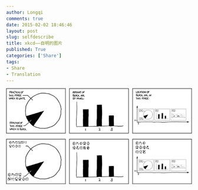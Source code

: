 ```yaml
---
author: Longqi
comments: true
date: 2015-02-02 18:46:46
layout: post
slug: selfdescribe
title: xkcd——自明的图片
published: True
categories: ['Share']
tags:
- Share
- Translation
---
```

![DataScientist](/public/images/688.png)